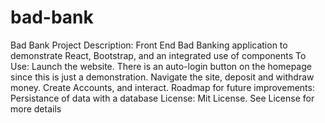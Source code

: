 # bad-bank
Bad Bank Project
Description:  Front End Bad Banking application to demonstrate React, Bootstrap, and an integrated use of components
To Use:  Launch the website.  There is an auto-login button on the homepage since this is just a demonstration.  Navigate the site, deposit and withdraw money.  Create Accounts, and interact.
Roadmap for future improvements:  Persistance of data with a database
License:  Mit License.  See License for more details

